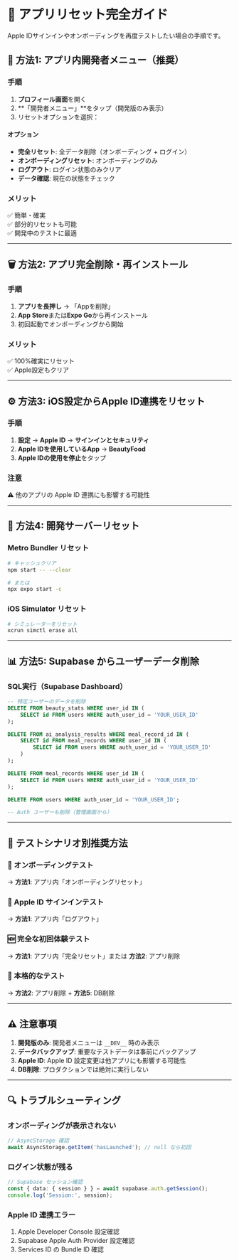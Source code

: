 # 🔄 アプリリセット完全ガイド

Apple IDサインインやオンボーディングを再度テストしたい場合の手順です。

## 📱 方法1: アプリ内開発者メニュー（推奨）

### 手順
1. **プロフィール画面**を開く
2. **「開発者メニュー」**をタップ（開発版のみ表示）
3. リセットオプションを選択：

#### オプション
- **完全リセット**: 全データ削除（オンボーディング + ログイン）
- **オンボーディングリセット**: オンボーディングのみ
- **ログアウト**: ログイン状態のみクリア
- **データ確認**: 現在の状態をチェック

### メリット
✅ 簡単・確実  
✅ 部分的リセットも可能  
✅ 開発中のテストに最適

---

## 🗑️ 方法2: アプリ完全削除・再インストール

### 手順
1. **アプリを長押し** → 「Appを削除」
2. **App Store**または**Expo Go**から再インストール
3. 初回起動でオンボーディングから開始

### メリット
✅ 100%確実にリセット  
✅ Apple設定もクリア

---

## ⚙️ 方法3: iOS設定からApple ID連携をリセット

### 手順
1. **設定** → **Apple ID** → **サインインとセキュリティ**
2. **Apple IDを使用しているApp** → **BeautyFood**
3. **Apple IDの使用を停止**をタップ

### 注意
⚠️ 他のアプリの Apple ID 連携にも影響する可能性

---

## 🔧 方法4: 開発サーバーリセット

### Metro Bundler リセット
```bash
# キャッシュクリア
npm start -- --clear

# または
npx expo start -c
```

### iOS Simulator リセット
```bash
# シミュレーターをリセット
xcrun simctl erase all
```

---

## 📊 方法5: Supabase からユーザーデータ削除

### SQL実行（Supabase Dashboard）
```sql
-- 特定ユーザーのデータを削除
DELETE FROM beauty_stats WHERE user_id IN (
    SELECT id FROM users WHERE auth_user_id = 'YOUR_USER_ID'
);

DELETE FROM ai_analysis_results WHERE meal_record_id IN (
    SELECT id FROM meal_records WHERE user_id IN (
        SELECT id FROM users WHERE auth_user_id = 'YOUR_USER_ID'
    )
);

DELETE FROM meal_records WHERE user_id IN (
    SELECT id FROM users WHERE auth_user_id = 'YOUR_USER_ID'
);

DELETE FROM users WHERE auth_user_id = 'YOUR_USER_ID';

-- Auth ユーザーも削除（管理画面から）
```

---

## 🎯 テストシナリオ別推奨方法

### 📝 オンボーディングテスト
→ **方法1**: アプリ内「オンボーディングリセット」

### 🔐 Apple ID サインインテスト  
→ **方法1**: アプリ内「ログアウト」

### 🆕 完全な初回体験テスト
→ **方法1**: アプリ内「完全リセット」または **方法2**: アプリ削除

### 🚀 本格的なテスト
→ **方法2**: アプリ削除 + **方法5**: DB削除

---

## ⚠️ 注意事項

1. **開発版のみ**: 開発者メニューは `__DEV__` 時のみ表示
2. **データバックアップ**: 重要なテストデータは事前にバックアップ
3. **Apple ID**: Apple ID 設定変更は他アプリにも影響する可能性
4. **DB削除**: プロダクションでは絶対に実行しない

---

## 🔍 トラブルシューティング

### オンボーディングが表示されない
```typescript
// AsyncStorage 確認
await AsyncStorage.getItem('hasLaunched'); // null なら初回
```

### ログイン状態が残る
```typescript
// Supabase セッション確認
const { data: { session } } = await supabase.auth.getSession();
console.log('Session:', session);
```

### Apple ID 連携エラー
1. Apple Developer Console 設定確認
2. Supabase Apple Auth Provider 設定確認
3. Services ID の Bundle ID 確認